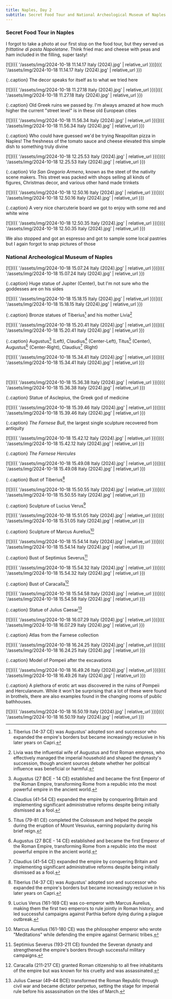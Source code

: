 ```yaml
---
title: Naples, Day 2
subtitle: Secret Food Tour and National Archeological Museum of Naples
---
```


### Secret Food Tour in Naples

I forgot to take a photo at our first stop on the food tour, but they served us *frittatine di pasta Napoletane*. Think fried mac and cheese with peas and ham included in the filling, super tasty!

[![]({{ '/assets/img/2024-10-18 11.14.17 Italy (2024).jpg' | relative_url }})]({{ '/assets/img/2024-10-18 11.14.17 Italy (2024).jpg' | relative_url }})

{:.caption}
The decor speaks for itself as to what we tried here

[![]({{ '/assets/img/2024-10-18 11.27.18 Italy (2024).jpg' | relative_url }})]({{ '/assets/img/2024-10-18 11.27.18 Italy (2024).jpg' | relative_url }})

{:.caption}
Old Greek ruins we passed by. I'm always amazed at how much higher the current "street level" is in these old European cities

[![]({{ '/assets/img/2024-10-18 11.56.34 Italy (2024).jpg' | relative_url }})]({{ '/assets/img/2024-10-18 11.56.34 Italy (2024).jpg' | relative_url }})

{:.caption}
Who could have guessed we'd be trying Neapolitan pizza in Naples! The freshness of the tomato sauce and cheese elevated this simple dish to something truly divine

[![]({{ '/assets/img/2024-10-18 12.25.53 Italy (2024).jpg' | relative_url }})]({{ '/assets/img/2024-10-18 12.25.53 Italy (2024).jpg' | relative_url }})

{:.caption}
*Via San Gregorio Armeno*, known as the steet of the nativity scene makers. This street was packed with shops selling all kinds of figures, Christmas decor, and various other hand made trinkets

[![]({{ '/assets/img/2024-10-18 12.50.16 Italy (2024).jpg' | relative_url }})]({{ '/assets/img/2024-10-18 12.50.16 Italy (2024).jpg' | relative_url }})

{:.caption}
A very nice charcuterie board we got to enjoy with some red and white wine

[![]({{ '/assets/img/2024-10-18 12.50.35 Italy (2024).jpg' | relative_url }})]({{ '/assets/img/2024-10-18 12.50.35 Italy (2024).jpg' | relative_url }})

We also stopped and got an espresso and got to sample some local pastries but I again forgot to snap pictures of those

### National Archeological Museum of Naples

[![]({{ '/assets/img/2024-10-18 15.07.24 Italy (2024).jpg' | relative_url }})]({{ '/assets/img/2024-10-18 15.07.24 Italy (2024).jpg' | relative_url }})

{:.caption}
Huge statue of Jupiter (Center), but I'm not sure who the goddesses are on his sides

[![]({{ '/assets/img/2024-10-18 15.18.15 Italy (2024).jpg' | relative_url }})]({{ '/assets/img/2024-10-18 15.18.15 Italy (2024).jpg' | relative_url }})

{:.caption}
Bronze statues of Tiberius[^1] and his mother Livia[^2]

[![]({{ '/assets/img/2024-10-18 15.20.41 Italy (2024).jpg' | relative_url }})]({{ '/assets/img/2024-10-18 15.20.41 Italy (2024).jpg' | relative_url }})

{:.caption}
Augustus[^3] (Left), Claudius[^4] (Center-Left), Titus[^5] (Center), Augustus[^3] (Center-Right), Claudius[^4] (Right)

[![]({{ '/assets/img/2024-10-18 15.34.41 Italy (2024).jpg' | relative_url }})]({{ '/assets/img/2024-10-18 15.34.41 Italy (2024).jpg' | relative_url }})

<br>

[![]({{ '/assets/img/2024-10-18 15.36.38 Italy (2024).jpg' | relative_url }})]({{ '/assets/img/2024-10-18 15.36.38 Italy (2024).jpg' | relative_url }})

{:.caption}
Statue of Asclepius, the Greek god of medicine

[![]({{ '/assets/img/2024-10-18 15.39.46 Italy (2024).jpg' | relative_url }})]({{ '/assets/img/2024-10-18 15.39.46 Italy (2024).jpg' | relative_url }})

{:.caption}
*The Farnese Bull*, the largest single sculpture recovered from antiquity

[![]({{ '/assets/img/2024-10-18 15.42.12 Italy (2024).jpg' | relative_url }})]({{ '/assets/img/2024-10-18 15.42.12 Italy (2024).jpg' | relative_url }})

{:.caption}
*The Farnese Hercules*

[![]({{ '/assets/img/2024-10-18 15.49.08 Italy (2024).jpg' | relative_url }})]({{ '/assets/img/2024-10-18 15.49.08 Italy (2024).jpg' | relative_url }})

{:.caption}
Bust of Tiberius[^1]

[![]({{ '/assets/img/2024-10-18 15.50.55 Italy (2024).jpg' | relative_url }})]({{ '/assets/img/2024-10-18 15.50.55 Italy (2024).jpg' | relative_url }})

{:.caption}
Sculpture of Lucius Verus[^6]

[![]({{ '/assets/img/2024-10-18 15.51.05 Italy (2024).jpg' | relative_url }})]({{ '/assets/img/2024-10-18 15.51.05 Italy (2024).jpg' | relative_url }})

{:.caption}
Sculpture of Marcus Aurelius[^7]

[![]({{ '/assets/img/2024-10-18 15.54.14 Italy (2024).jpg' | relative_url }})]({{ '/assets/img/2024-10-18 15.54.14 Italy (2024).jpg' | relative_url }})

{:.caption}
Bust of Septimius Severus[^8]

[![]({{ '/assets/img/2024-10-18 15.54.32 Italy (2024).jpg' | relative_url }})]({{ '/assets/img/2024-10-18 15.54.32 Italy (2024).jpg' | relative_url }})

{:.caption}
Bust of Caracalla[^9]

[![]({{ '/assets/img/2024-10-18 15.54.58 Italy (2024).jpg' | relative_url }})]({{ '/assets/img/2024-10-18 15.54.58 Italy (2024).jpg' | relative_url }})

{:.caption}
Statue of Julius Caesar[^10]

[![]({{ '/assets/img/2024-10-18 16.07.29 Italy (2024).jpg' | relative_url }})]({{ '/assets/img/2024-10-18 16.07.29 Italy (2024).jpg' | relative_url }})

{:.caption}
Atlas from the Farnese collection

[![]({{ '/assets/img/2024-10-18 16.24.25 Italy (2024).jpg' | relative_url }})]({{ '/assets/img/2024-10-18 16.24.25 Italy (2024).jpg' | relative_url }})

{:.caption}
Model of Pompeii after the excavations

[![]({{ '/assets/img/2024-10-18 16.49.26 Italy (2024).jpg' | relative_url }})]({{ '/assets/img/2024-10-18 16.49.26 Italy (2024).jpg' | relative_url }})

{:.caption}
A plethora of erotic art was discovered in the ruins of Pompeii and Herculaneum. While it won't be surprising that a lot of these were found in brothels, there are also examples found in the changing rooms of public bathhouses.

[![]({{ '/assets/img/2024-10-18 16.50.19 Italy (2024).jpg' | relative_url }})]({{ '/assets/img/2024-10-18 16.50.19 Italy (2024).jpg' | relative_url }})

[^1]: Tiberius (14-37 CE) was Augustus' adopted son and successor who expanded the empire's borders but became increasingly reclusive in his later years on Capri.

[^2]: Livia was the influential wife of Augustus and first Roman empress, who effectively managed the imperial household and shaped the dynasty's succession, though ancient sources debate whether her political influence was beneficial or harmful.

[^3]: Augustus (27 BCE - 14 CE) established and became the first Emperor of the Roman Empire, transforming Rome from a republic into the most powerful empire in the ancient world. 

[^4]: Claudius (41-54 CE) expanded the empire by conquering Britain and implementing significant administrative reforms despite being initially dismissed as a fool. 

[^5]: Titus (79-81 CE) completed the Colosseum and helped the people during the eruption of Mount Vesuvius, earning popularity during his brief reign. 

[^6]: Lucius Verus (161-169 CE) was co-emperor with Marcus Aurelius, making them the first two emperors to rule jointly in Roman history, and led successful campaigns against Parthia before dying during a plague outbreak. 

[^7]: Marcus Aurelius (161-180 CE) was the philosopher emperor who wrote "Meditations" while defending the empire against Germanic tribes. 

[^8]: Septimius Severus (193-211 CE) founded the Severan dynasty and strengthened the empire's borders through successful military campaigns. 

[^9]: Caracalla (211-217 CE) granted Roman citizenship to all free inhabitants of the empire but was known for his cruelty and was assassinated. 

[^10]: Julius Caesar (49-44 BCE) transformed the Roman Republic through civil war and became dictator perpetuo, setting the stage for imperial rule before his assassination on the Ides of March.
